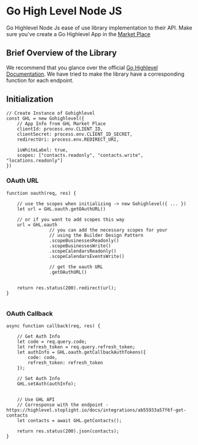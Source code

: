 # Go High Level Node JS
Go Highlevel Node Js ease of use library implementation to their API. Make sure you've create a Go Highlevel App in the <a href="https://marketplace.gohighlevel.com/" target="_blank">Market Place</a>

## Brief Overview of the Library
We recommend that you glance over the official <a href="https://highlevel.stoplight.io/docs/integrations/0443d7d1a4bd0-overview" target="_blank">Go Highlevel Documentation</a>. We have tried to make the library have a corresponding function for each endpoint.


## Initialization
```
// Create Instance of Gohighlevel
const GHL = new Gohighlevel({
    // App Info from GHL Market Place
    clientId: process.env.CLIENT_ID,
    clientSecret: process.env.CLIENT_ID_SECRET,
    redirectUri: process.env.REDIRECT_URI,
    
    isWhiteLabel: true,
    scopes: ["contacts.readonly", "contacts.write", "locations.readonly"]
})
```



### OAuth URL
```
function oauth(req, res) {

    // use the scopes when initializing -> new Gohighlevel({ ... })
    let url = GHL.oauth.getOAuthURL()
    
    // or if you want to add scopes this way
    url = GHL.oauth
                // you can add the necessary scopes for your 
                // using the Builder Design Pattern
                .scopeBusinessesReadonly()
                .scopeBusinessesWrite()
                .scopeCalendarsReadonly()
                .scopeCalendarsEventsWrite()

                // get the oauth URL
                .getOAuthURL()
    

    return res.status(200).redirect(url);
}


```
### OAuth Callback
```
async function callback(req, res) {
    
    // Get Auth Info
    let code = req.query.code;
    let refresh_token = req.query.refresh_token;
    let authInfo = GHL.oauth.getCallbackAuthTokens({
        code: code,
        refresh_token: refresh_token
    });

    // Set Auth Info
    GHL.setAuth(authInfo);


    // Use GHL API
    // Corresponse with the endpoint - https://highlevel.stoplight.io/docs/integrations/ab55933a57f6f-get-contacts
    let contacts = await GHL.getContacts();

    return res.status(200).json(contacts);
}
```

